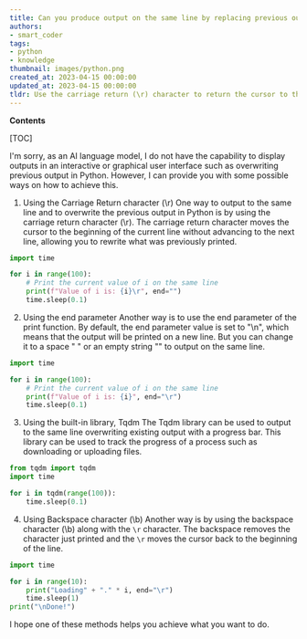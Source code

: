 ```yaml
---
title: Can you produce output on the same line by replacing previous output?
authors:
- smart_coder
tags:
- python
- knowledge
thumbnail: images/python.png
created_at: 2023-04-15 00:00:00
updated_at: 2023-04-15 00:00:00
tldr: Use the carriage return (\r) character to return the cursor to the beginning of the line and overwrite the previous output.
---
```


**Contents**

[TOC]

I'm sorry, as an AI language model, I do not have the capability to display outputs in an interactive or graphical user interface such as overwriting previous output in Python. However, I can provide you with some possible ways on how to achieve this.

1. Using the Carriage Return character (\r)
One way to output to the same line and to overwrite the previous output in Python is by using the carriage return character (\r). The carriage return character moves the cursor to the beginning of the current line without advancing to the next line, allowing you to rewrite what was previously printed.

```python
import time

for i in range(100):
    # Print the current value of i on the same line
    print(f"Value of i is: {i}\r", end="")
    time.sleep(0.1)
```
2. Using the end parameter
Another way is to use the end parameter of the print function. By default, the end parameter value is set to "\n", which means that the output will be printed on a new line. But you can change it to a space " " or an empty string "" to output on the same line.

```python
import time

for i in range(100):
    # Print the current value of i on the same line
    print(f"Value of i is: {i}", end="\r")
    time.sleep(0.1)
```

3. Using the built-in library, Tqdm
The Tqdm library can be used to output to the same line overwriting existing output with a progress bar. This library can be used to track the progress of a process such as downloading or uploading files.

```python
from tqdm import tqdm
import time

for i in tqdm(range(100)):
    time.sleep(0.1)
```

4. Using Backspace character (\b) 
Another way is by using the backspace character (\b) along with the `\r` character. The backspace removes the character just printed and the `\r` moves the cursor back to the beginning of the line.

```python
import time

for i in range(10):
    print("Loading" + "." * i, end="\r")
    time.sleep(1)
print("\nDone!")
```

I hope one of these methods helps you achieve what you want to do.
